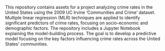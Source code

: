 This repository contains assets for a project analyzing crime rates in the United States using the 2009 UC Irvine ‘Communities and Crime’ dataset. Multiple linear regression (MLR) techniques are applied to identify significant predictors of crime rates, focusing on socio-economic and demographic factors. The repository includes a Jupyter Notebook explaining the model-building process. The goal is to develop a predictive model focusing on the key factors influencing crime rates across the United States' communities.
